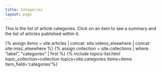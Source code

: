 ```yaml
---
title: Categories
layout: page
---
```

This is the list of article categories. Click on an item to see a
summary and the list of articles published within it.

{% assign items = site.articles | concat: site.videos_elsewhere | concat: site.misc_elsewhere %}
{% assign collection = site.collections | where: "label", "categories" | first %}
{% include topics-list.html topic_collection=collection topics=site.categories items=items item_field='categories'%}

